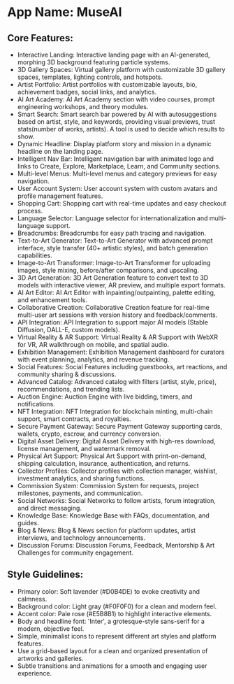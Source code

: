 # **App Name**: MuseAI

## Core Features:

- Interactive Landing: Interactive landing page with an AI-generated, morphing 3D background featuring particle systems.
- 3D Gallery Spaces: Virtual gallery platform with customizable 3D gallery spaces, templates, lighting controls, and hotspots.
- Artist Portfolio: Artist portfolios with customizable layouts, bio, achievement badges, social links, and analytics.
- AI Art Academy: AI Art Academy section with video courses, prompt engineering workshops, and theory modules.
- Smart Search: Smart search bar powered by AI with autosuggestions based on artist, style, and keywords, providing visual previews, trust stats(number of works, artists). A tool is used to decide which results to show.
- Dynamic Headline: Display platform story and mission in a dynamic headline on the landing page.
- Intelligent Nav Bar: Intelligent navigation bar with animated logo and links to Create, Explore, Marketplace, Learn, and Community sections.
- Multi-level Menus: Multi-level menus and category previews for easy navigation.
- User Account System: User account system with custom avatars and profile management features.
- Shopping Cart: Shopping cart with real-time updates and easy checkout process.
- Language Selector: Language selector for internationalization and multi-language support.
- Breadcrumbs: Breadcrumbs for easy path tracing and navigation.
- Text-to-Art Generator: Text-to-Art Generator with advanced prompt interface, style transfer (40+ artistic styles), and batch generation capabilities.
- Image-to-Art Transformer: Image-to-Art Transformer for uploading images, style mixing, before/after comparisons, and upscaling.
- 3D Art Generation: 3D Art Generation feature to convert text to 3D models with interactive viewer, AR preview, and multiple export formats.
- AI Art Editor: AI Art Editor with inpainting/outpainting, palette editing, and enhancement tools.
- Collaborative Creation: Collaborative Creation feature for real-time multi-user art sessions with version history and feedback/comments.
- API Integration: API Integration to support major AI models (Stable Diffusion, DALL-E, custom models).
- Virtual Reality & AR Support: Virtual Reality & AR Support with WebXR for VR, AR walkthrough on mobile, and spatial audio.
- Exhibition Management: Exhibition Management dashboard for curators with event planning, analytics, and revenue tracking.
- Social Features: Social Features including guestbooks, art reactions, and community sharing & discussions.
- Advanced Catalog: Advanced catalog with filters (artist, style, price), recommendations, and trending lists.
- Auction Engine: Auction Engine with live bidding, timers, and notifications.
- NFT Integration: NFT Integration for blockchain minting, multi-chain support, smart contracts, and royalties.
- Secure Payment Gateway: Secure Payment Gateway supporting cards, wallets, crypto, escrow, and currency conversion.
- Digital Asset Delivery: Digital Asset Delivery with high-res download, license management, and watermark removal.
- Physical Art Support: Physical Art Support with print-on-demand, shipping calculation, insurance, authentication, and returns.
- Collector Profiles: Collector profiles with collection manager, wishlist, investment analytics, and sharing functions.
- Commission System: Commission System for requests, project milestones, payments, and communication.
- Social Networks: Social Networks to follow artists, forum integration, and direct messaging.
- Knowledge Base: Knowledge Base with FAQs, documentation, and guides.
- Blog & News: Blog & News section for platform updates, artist interviews, and technology announcements.
- Discussion Forums: Discussion Forums, Feedback, Mentorship & Art Challenges for community engagement.

## Style Guidelines:

- Primary color: Soft lavender (#D0B4DE) to evoke creativity and calmness.
- Background color: Light gray (#F0F0F0) for a clean and modern feel.
- Accent color: Pale rose (#E5B8B1) to highlight interactive elements.
- Body and headline font: 'Inter', a grotesque-style sans-serif for a modern, objective feel.
- Simple, minimalist icons to represent different art styles and platform features.
- Use a grid-based layout for a clean and organized presentation of artworks and galleries.
- Subtle transitions and animations for a smooth and engaging user experience.